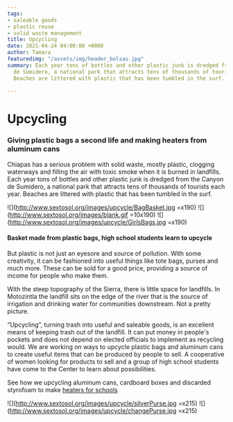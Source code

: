 ```yaml
---
tags:
- saleable goods
- plastic reuse
- solid waste management
title: Upcycling
date: 2021-04-24 04:00:00 +0000
author: Tamara
featuredimg: "/assets/img/header_bolsas.jpg"
summary: Each year tons of bottles and other plastic junk is dredged from the Canyon
  de Sumidero, a national park that attracts tens of thousands of tourists each year.
  Beaches are littered with plastic that has been tumbled in the surf.

---
```

# Upcycling

### Giving plastic bags a second life and making heaters from aluminum cans

Chiapas has a serious problem with solid waste, mostly plastic, clogging waterways and filling the air with toxic smoke when it is burned in landfills. Each year tons of bottles and other plastic junk is dredged from the Canyon de Sumidero, a national park that attracts tens of thousands of tourists each year. Beaches are littered with plastic that has been tumbled in the surf.

![](http://www.sextosol.org/images/upcycle/BagBasket.jpg =x190) ![](http://www.sextosol.org/images/blank.gif =10x190) ![](http://www.sextosol.org/images/upcycle/GirlsBags.jpg =x190)

#### Basket made from plastic bags, high school students learn to upcycle

But plastic is not just an eyesore and source of pollution. With some creativity, it can be fashioned into useful things like tote bags, purses and much more. These can be sold for a good price, providing a source of income for people who make them.

With the steep topography of the Sierra, there is little space for landfills. In Motozintla the landfill sits on the edge of the river that is the source of irrigation and drinking water for communities downstream. Not a pretty picture.

“Upcycling”, turning trash into useful and saleable goods, is an excellent means of keeping trash out of the landfill. It can put money in people's pockets and does not depend on elected officials to implement as recycling would. We are working on ways to upcycle plastic bags and aluminum cans to create useful items that can be produced by people to sell. A cooperative of women looking for products to sell and a group of high school students have come to the Center to learn about possibilities.

See how we upcycling aluminum cans, cardboard boxes and discarded styrofoam to make [heaters for schools](http://www.sextosol.org/approptech.html)

![](http://www.sextosol.org/images/upcycle/silverPurse.jpg =x215) ![](http://www.sextosol.org/images/upcycle/changePurse.jpg =x215)